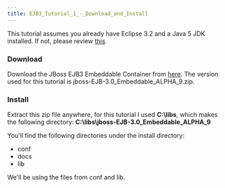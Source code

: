 ```yaml
---
title: EJB3_Tutorial_1_-_Download_and_Install
---
```

This tutorial assumes you already have Eclipse 3.2 and a Java 5 JDK installed. If not, please review [this](JPA_Tutorial_1_-_Initial_Setup).

### Download
Download the JBoss EJB3 Embeddable Container from [here](http://sourceforge.net/project/showfiles.php?group_id=22866&package_id=132063). The version used for this tutorial is jboss-EJB-3.0_Embeddable_ALPHA_9.zip.

### Install
Extract this zip file anywhere, for this tutorial I used **C:\libs**, which makes the following directory: **C:\libs\jboss-EJB-3.0_Embeddable_ALPHA_9**

You'll find the following directories under the install directory:
* conf
* docs
* lib

We'll be using the files from conf and lib.

